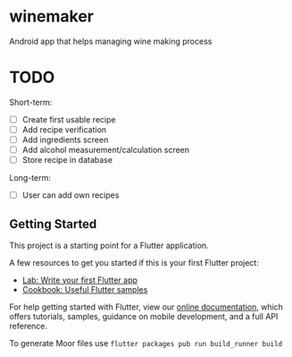 # winemaker

Android app that helps managing wine making process

# TODO

Short-term:

- [ ] Create first usable recipe
- [ ] Add recipe verification 
- [ ] Add ingredients screen
- [ ] Add alcohol measurement/calculation screen
- [ ] Store recipe in database

Long-term:

- [ ] User can add own recipes


## Getting Started

This project is a starting point for a Flutter application.

A few resources to get you started if this is your first Flutter project:

- [Lab: Write your first Flutter app](https://flutter.dev/docs/get-started/codelab)
- [Cookbook: Useful Flutter samples](https://flutter.dev/docs/cookbook)

For help getting started with Flutter, view our
[online documentation](https://flutter.dev/docs), which offers tutorials,
samples, guidance on mobile development, and a full API reference.

To generate Moor files use `flutter packages pub run build_runner build`
